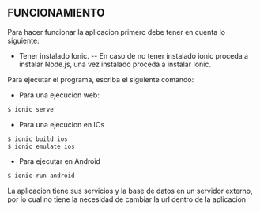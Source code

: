 FUNCIONAMIENTO
-----------

Para hacer funcionar la aplicacion primero debe tener en cuenta lo siguiente:
 - Tener instalado Ionic.
 -- En caso de no tener instalado ionic proceda a instalar Node.js, una vez instalado proceda a instalar Ionic.

Para ejecutar el programa, escriba el siguiente comando:

- Para una ejecucion web:
```sh
$ ionic serve
```

- Para una ejecucion en IOs
```sh
$ ionic build ios
$ ionic emulate ios
```

- Para ejecutar en Android
```sh
$ ionic run android
```

La aplicacion tiene sus servicios y la base de datos en un servidor externo, por lo cual no tiene la necesidad de cambiar la url dentro
de la aplicacion
